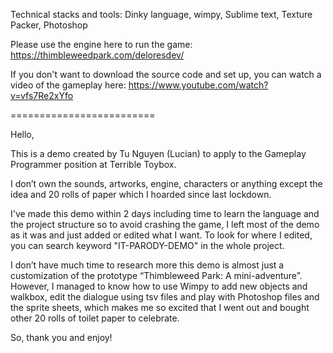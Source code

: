 Technical stacks and tools: Dinky language, wimpy, Sublime text, Texture Packer, Photoshop

Please use the engine here to run the game: https://thimbleweedpark.com/deloresdev/

If you don't want to download the source code and set up, you can watch a video of the gameplay here: https://www.youtube.com/watch?v=vfs7Re2xYfo

=========================

Hello,

This is a demo created by Tu Nguyen (Lucian) to apply to the Gameplay Programmer position at Terrible Toybox.

I don’t own the sounds, artworks, engine, characters or anything except the idea and 20 rolls of paper which I hoarded since last lockdown.

I've made this demo within 2 days including time to learn the language and the project structure so to avoid crashing the game, I left most of the demo as it was and just added or edited what I want. To look for where I edited, you can search keyword "IT-PARODY-DEMO" in the whole project.

I don’t have much time to research more this demo is almost just a customization of the prototype “Thimbleweed Park: A mini-adventure”. However, I managed to know how to use Wimpy to add new objects and walkbox, edit the dialogue using tsv files and play with Photoshop files and the sprite sheets, which makes me so excited that I went out and bought other 20 rolls of toilet paper to celebrate.

So, thank you and enjoy!